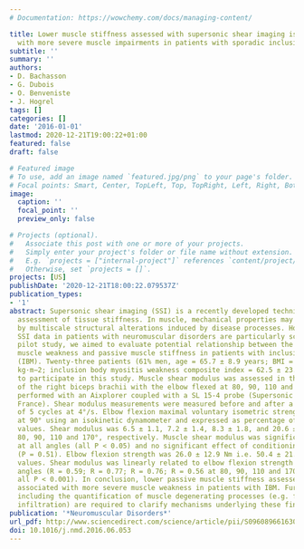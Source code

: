 ```yaml
---
# Documentation: https://wowchemy.com/docs/managing-content/

title: Lower muscle stiffness assessed with supersonic shear imaging is associated
  with more severe muscle impairments in patients with sporadic inclusion body myositis
subtitle: ''
summary: ''
authors:
- D. Bachasson
- G. Dubois
- O. Benveniste
- J. Hogrel
tags: []
categories: []
date: '2016-01-01'
lastmod: 2020-12-21T19:00:22+01:00
featured: false
draft: false

# Featured image
# To use, add an image named `featured.jpg/png` to your page's folder.
# Focal points: Smart, Center, TopLeft, Top, TopRight, Left, Right, BottomLeft, Bottom, BottomRight.
image:
  caption: ''
  focal_point: ''
  preview_only: false

# Projects (optional).
#   Associate this post with one or more of your projects.
#   Simply enter your project's folder or file name without extension.
#   E.g. `projects = ["internal-project"]` references `content/project/deep-learning/index.md`.
#   Otherwise, set `projects = []`.
projects: [US]
publishDate: '2020-12-21T18:00:22.079537Z'
publication_types:
- '1'
abstract: Supersonic shear imaging (SSI) is a recently developed technique for noninvasive
  assessment of tissue stiffness. In muscle, mechanical properties may be affected
  by multiscale structural alterations induced by disease processes. However, muscle
  SSI data in patients with neuromuscular disorders are particularly scarce. In this
  pilot study, we aimed to evaluate potential relationship between the severity of
  muscle weakness and passive muscle stiffness in patients with inclusion body myositis
  (IBM). Twenty-three patients (61% men, age = 65.7 ± 8.9 years; BMI = 25.0 ± 3.9
  kg·m−2; inclusion body myositis weakness composite index = 62.5 ± 23.5) volunteered
  to participate in this study. Muscle shear modulus was assessed in the short head
  of the right biceps brachii with the elbow flexed at 80, 90, 110 and 170°. SSI was
  performed with an Aixplorer coupled with a SL 15-4 probe (Supersonic Imagine, Aix-en–Provence,
  France). Shear modulus measurements were measured before and after a conditioning
  of 5 cycles at 4°/s. Elbow flexion maximal voluntary isometric strength was assessed
  at 90° using an isokinetic dynamometer and expressed as percentage of predicted
  values. Shear modulus was 6.5 ± 1.1, 7.2 ± 1.4, 8.3 ± 1.8, and 20.6 ± 6.6 kPa at
  80, 90, 110 and 170°, respectively. Muscle shear modulus was significantly increased
  at all angles (all P < 0.05) and no significant effect of conditioning was found
  (P = 0.51). Elbow flexion strength was 26.0 ± 12.9 Nm i.e. 50.4 ± 21.1% of predicted
  values. Shear modulus was linearly related to elbow flexion strength at all tested
  angles (R = 0.59; R = 0.77; R = 0.76; R = 0.56 at 80, 90, 110 and 170°, respectively;
  all P < 0.001). In conclusion, lower passive muscle stiffness assessed by SSI was
  associated with more severe muscle weakness in patients with IBM. Further investigations
  including the quantification of muscle degenerating processes (e.g. fibrosis, fatty
  infiltration) are required to clarify mechanisms underlying these findings.
publication: '*Neuromuscular Disorders*'
url_pdf: http://www.sciencedirect.com/science/article/pii/S0960896616303467
doi: 10.1016/j.nmd.2016.06.053
---
```

